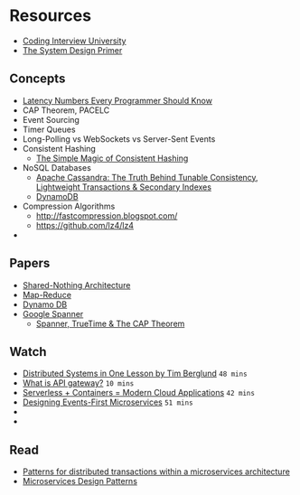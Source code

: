 # Resources

- [Coding Interview University](https://github.com/jwasham/coding-interview-university)
- [The System Design Primer](https://github.com/donnemartin/system-design-primer)


## Concepts
- [Latency Numbers Every Programmer Should Know](https://gist.github.com/jboner/2841832)
- CAP Theorem, PACELC
- Event Sourcing
- Timer Queues
- Long-Polling vs WebSockets vs Server-Sent Events
- Consistent Hashing
  - [The Simple Magic of Consistent Hashing](https://www.paperplanes.de/2011/12/9/the-magic-of-consistent-hashing.html)
- NoSQL Databases
  - [Apache Cassandra: The Truth Behind Tunable Consistency, Lightweight Transactions & Secondary Indexes](https://medium.com/yugabyte/apache-cassandra-the-truth-behind-tunable-consistency-lightweight-transactions-secondary-42d928a7d994)
  - [DynamoDB](https://www.dynamodbguide.com/what-is-dynamo-db)
- Compression Algorithms
  - http://fastcompression.blogspot.com/
  - https://github.com/lz4/lz4 
-

## Papers
 - [Shared-Nothing Architecture](http://db.cs.berkeley.edu/papers/hpts85-nothing.pdf)
 - [Map-Reduce](https://ai.google/research/pubs/pub62)
 - [Dynamo DB](https://www.dynamodbguide.com/the-dynamo-paper/)
 - [Google Spanner](https://ai.google/research/pubs/pub45855)
   - [Spanner, TrueTime & The CAP Theorem](https://storage.googleapis.com/pub-tools-public-publication-data/pdf/45855.pdf)
 

## Watch

- [Distributed Systems in One Lesson by Tim Berglund](https://www.youtube.com/watch?v=Y6Ev8GIlbxc) `48 mins`
- [What is API gateway?](https://www.youtube.com/watch?v=vHQqQBYJtLI) `10 mins`
- [Serverless + Containers = Modern Cloud Applications](https://www.youtube.com/watch?v=q9Wa5KJURec) `42 mins`
- [Designing Events-First Microservices](https://www.infoq.com/presentations/microservices-events-first-design/) `51 mins`
- []()
- []()

## Read
 - [Patterns for distributed transactions within a microservices architecture](https://developers.redhat.com/blog/2018/10/01/patterns-for-distributed-transactions-within-a-microservices-architecture/)
 - [Microservices Design Patterns](https://microservices.io/patterns/microservices.html)


 
